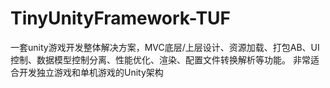 # TinyUnityFramework-TUF
一套unity游戏开发整体解决方案，MVC底层/上层设计、资源加载、打包AB、UI控制、数据模型控制分离、性能优化、渲染、配置文件转换解析等功能。
非常适合开发独立游戏和单机游戏的Unity架构

